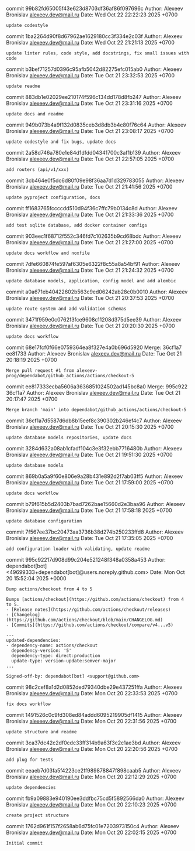 commit 99b82fd65005f43e623d8703df36af86f097696c
Author: Alexeev Bronislav <alexeev.dev@mail.ru>
Date:   Wed Oct 22 22:22:23 2025 +0700

    update codestyle

commit 1ba2264d90f8d67962ae1629180cc3f334e2c03f
Author: Alexeev Bronislav <alexeev.dev@mail.ru>
Date:   Wed Oct 22 21:21:13 2025 +0700

    update linter rules, code style, add docstrings, fix small issues with code

commit b3bef71257d0396c95afb5042d82275efc015ab0
Author: Alexeev Bronislav <alexeev.dev@mail.ru>
Date:   Tue Oct 21 23:32:53 2025 +0700

    update readme

commit 883db1e02029ee210174f596c134dd178d8fb247
Author: Alexeev Bronislav <alexeev.dev@mail.ru>
Date:   Tue Oct 21 23:31:16 2025 +0700

    update docs and readme

commit 949b073b4a9f132d0835ceb3d8db3b4c80f76c64
Author: Alexeev Bronislav <alexeev.dev@mail.ru>
Date:   Tue Oct 21 23:08:17 2025 +0700

    update codestyle and fix bugs, update docs

commit 2a58d746a780e1e84d1dfdd04341700c3af1b139
Author: Alexeev Bronislav <alexeev.dev@mail.ru>
Date:   Tue Oct 21 22:57:05 2025 +0700

    add routers (api/v1/xxx)

commit 3cb464e0f5dc6d80f09e98f36aa7d1d329783055
Author: Alexeev Bronislav <alexeev.dev@mail.ru>
Date:   Tue Oct 21 21:41:56 2025 +0700

    update pyproject configuration, docs

commit ff1683765fccccdd510d94f36c7ffc79b0134c8d
Author: Alexeev Bronislav <alexeev.dev@mail.ru>
Date:   Tue Oct 21 21:33:36 2025 +0700

    add test sqlite database, add docker container configs

commit 903eec1f68712f552c346fd7c102635b9cd68bdc
Author: Alexeev Bronislav <alexeev.dev@mail.ru>
Date:   Tue Oct 21 21:27:00 2025 +0700

    update docs workflow and noxfile

commit 7dfe660874fe597af6305e6322f8c55a8a54bf91
Author: Alexeev Bronislav <alexeev.dev@mail.ru>
Date:   Tue Oct 21 21:24:32 2025 +0700

    update database models, application, config model and add alembic

commit a0a671eb40422602b563c9ed06242ab28c0b0010
Author: Alexeev Bronislav <alexeev.dev@mail.ru>
Date:   Tue Oct 21 20:37:53 2025 +0700

    update route system and add validation schemas

commit 3471f959e0c0762f3fce9608c11208d375d5ee39
Author: Alexeev Bronislav <alexeev.dev@mail.ru>
Date:   Tue Oct 21 20:20:30 2025 +0700

    update docs workflow

commit 68e17fcf0f66e0759364ea8f327e4a0b696d5920
Merge: 36cf1a7 ee81733
Author: Alexeev Bronislav <alexeev.dev@mail.ru>
Date:   Tue Oct 21 20:18:19 2025 +0700

    Merge pull request #1 from alexeev-prog/dependabot/github_actions/actions/checkout-5

commit ee817333ecba5606a3636851024502ad145bc8a0
Merge: 995c922 36cf1a7
Author: Alexeev Bronislav <alexeev.dev@mail.ru>
Date:   Tue Oct 21 20:17:47 2025 +0700

    Merge branch 'main' into dependabot/github_actions/actions/checkout-5

commit 36cf1a7d5587d6db8b15eef8c390302b246ef4c7
Author: Alexeev Bronislav <alexeev.dev@mail.ru>
Date:   Tue Oct 21 20:15:30 2025 +0700

    update database models repositories, update docs

commit 3284d632a08ab1cfadf104c3e3f32ebb7716480b
Author: Alexeev Bronislav <alexeev.dev@mail.ru>
Date:   Tue Oct 21 19:51:30 2025 +0700

    update database models

commit 869b0a5a9f60e806e9a28b431e892d2f7ab03ff5
Author: Alexeev Bronislav <alexeev.dev@mail.ru>
Date:   Tue Oct 21 17:59:00 2025 +0700

    update docs workflow

commit b79f615b5d2403b7bad7262bae15660d2e3baa96
Author: Alexeev Bronislav <alexeev.dev@mail.ru>
Date:   Tue Oct 21 17:58:18 2025 +0700

    update database configuration

commit 7f567ee37bc20473aa3736b38d274b250233ffd8
Author: Alexeev Bronislav <alexeev.dev@mail.ru>
Date:   Tue Oct 21 17:35:05 2025 +0700

    add configuration loader with validating, update readme

commit 995c92217d908d99c204e521248f348a0358a453
Author: dependabot[bot] <49699333+dependabot[bot]@users.noreply.github.com>
Date:   Mon Oct 20 15:52:04 2025 +0000

    Bump actions/checkout from 4 to 5
    
    Bumps [actions/checkout](https://github.com/actions/checkout) from 4 to 5.
    - [Release notes](https://github.com/actions/checkout/releases)
    - [Changelog](https://github.com/actions/checkout/blob/main/CHANGELOG.md)
    - [Commits](https://github.com/actions/checkout/compare/v4...v5)
    
    ---
    updated-dependencies:
    - dependency-name: actions/checkout
      dependency-version: '5'
      dependency-type: direct:production
      update-type: version-update:semver-major
    ...
    
    Signed-off-by: dependabot[bot] <support@github.com>

commit 98c2cef8a1d2d0852ded79340dbe29e437251ffa
Author: Alexeev Bronislav <alexeev.dev@mail.ru>
Date:   Mon Oct 20 22:33:53 2025 +0700

    fix docs workflow

commit 1491526c0c9fd308ed84addd6095219905df1415
Author: Alexeev Bronislav <alexeev.dev@mail.ru>
Date:   Mon Oct 20 22:31:56 2025 +0700

    update structure and readme

commit 3ca37dc42c2df0cdc33ff314b9a63f3c2c1ae3bd
Author: Alexeev Bronislav <alexeev.dev@mail.ru>
Date:   Mon Oct 20 22:20:56 2025 +0700

    add plug for tests

commit eeaeb7d03fa5f4223ce2ff989878847f898caab5
Author: Alexeev Bronislav <alexeev.dev@mail.ru>
Date:   Mon Oct 20 22:12:29 2025 +0700

    update dependencies

commit fb9a09883e940190ee3ddfbc75cd5f5892566da0
Author: Alexeev Bronislav <alexeev.dev@mail.ru>
Date:   Mon Oct 20 22:10:23 2025 +0700

    create project structure

commit 1762d961f157f2658ab6d75fc01e7203973150c4
Author: Alexeev Bronislav <alexeev.dev@mail.ru>
Date:   Mon Oct 20 22:02:15 2025 +0700

    Initial commit
